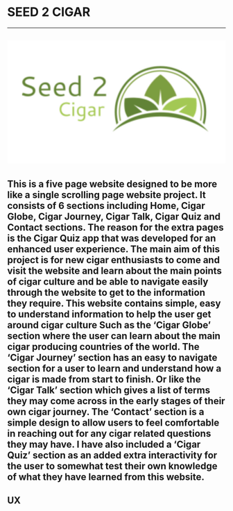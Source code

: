 # SEED 2 CIGAR
---
![Logo](assets/images/logo.jpg)
---
This is a five page website designed to be more like a single scrolling page website project. 
It consists of 6 sections including Home, Cigar Globe, Cigar Journey, Cigar Talk, Cigar Quiz and Contact 
sections. The reason for the extra pages is the Cigar Quiz app that was developed for an enhanced user 
experience.  The main aim of this project is for new cigar enthusiasts to come and visit the website and learn 
about the main points of cigar culture and be able to navigate easily through the website to get to the 
information they require. This website contains simple, easy to understand information to help the user get 
around cigar culture Such as the ‘Cigar Globe’ section where the user can learn about the main cigar producing 
countries of the world. The ‘Cigar Journey’ section has an easy to navigate section for a user to learn and 
understand how a cigar is made from start to finish. Or like the ‘Cigar Talk’ section which gives a list of 
terms they may come across in the early stages of their own cigar journey. The ‘Contact’ section is a simple 
design to allow users to feel comfortable in reaching out for any cigar related questions they may have. I have 
also included a ‘Cigar Quiz’ section as an added extra interactivity for the user to somewhat test their own 
knowledge of what they have learned from this website.
---
## UX
